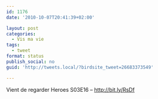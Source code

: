 ```yaml
---
id: 1176
date: '2010-10-07T20:41:39+02:00'

layout: post
categories:
  - Vis ma vie
tags:
  - tweet
format: status
publish_social: no
guid: 'http://tweets.local/?birdsite_tweet=26683373549'

---
```


Vient de regarder Heroes S03E16 – http://bit.ly/RsDf